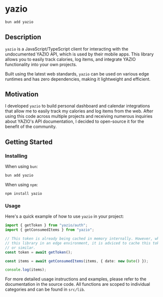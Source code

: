 # yazio

```bash
bun add yazio
```

## Description

`yazio` is a JavaScript/TypeScript client for interacting with the undocumented YAZIO API, which is used by their mobile apps. This library allows you to easily track calories, log items, and integrate YAZIO functionality into your own projects.

Built using the latest web standards, `yazio` can be used on various edge runtimes and has zero dependencies, making it lightweight and efficient.

## Motivation

I developed `yazio` to build personal dashboard and calendar integrations that allow me to easily track my calories and log items from the web. After using this code across multiple projects and receiving numerous inquiries about YAZIO's API documentation, I decided to open-source it for the benefit of the community.

## Getting Started

### Installing

When using `bun`:

```bash
bun add yazio
```

When using `npm`:

```
npm install yazio
```

### Usage

Here's a quick example of how to use `yazio` in your project:

```ts
import { getToken } from "yazio/auth";
import { getConsumedItems } from "yazio";

// This token is already being cached in memory internally. However, when using
// this library in an edge environment, it is adviced to cache this token in KV
// or similar.
const token = await getToken();

const items = await getConsumedItems(items, { date: new Date() });

console.log(items);
```

For more detailed usage instructions and examples, please refer to the documentation in the source code. All functions are scoped to individual categories and can be found in `src/lib`.
